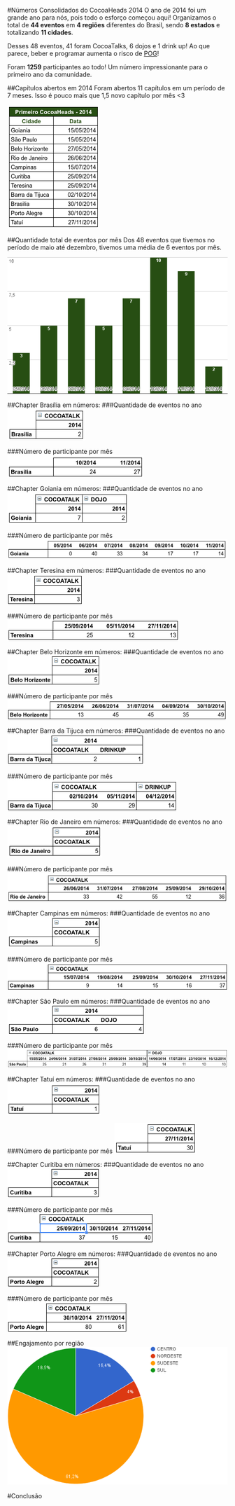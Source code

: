 #Números Consolidados do CocoaHeads 2014
O ano de 2014 foi um grande ano para nós, pois todo o esforço começou aqui! Organizamos o total de **44 eventos** em **4 regiões** diferentes do Brasil, sendo **8 estados** e totalizando **11 cidades**.

Desses 48 eventos, 41 foram CocoaTalks, 6 dojos e 1 drink up! Ao que parece, beber e programar aumenta o risco de [POG](http://desciclopedia.org/wiki/Programa%C3%A7%C3%A3o_Orientada_a_Gambiarras)!

Foram **1259** participantes ao todo! Um número impressionante para o primeiro ano da comunidade.

##Capítulos abertos em 2014
Foram abertos 11 capítulos em um período de 7 meses. Isso é pouco mais que 1,5 novo capítulo por mês <3

![](/_img/2014/abertura-capitulos-2014.png)

##Quantidade total de eventos por mês
Dos 48 eventos que tivemos no período de maio até dezembro, tivemos uma média de 6 eventos por mês.

![](/_img/2014/qtde-evento-mes.png)

##Chapter Brasília em números:
###Quantidade de eventos no ano
![](/_img/2014/brasilia-qtd-eventos.png)


###Número de participante por mês
![](/_img/2014/brasilia-qtd-participantes.png)


##Chapter Goiania em números:
###Quantidade de eventos no ano
![](/_img/2014/goiania-qtd-eventos.png)


###Número de participante por mês
![](/_img/2014/goiania-qtd-participantes.png)

##Chapter Teresina em números:
###Quantidade de eventos no ano
![](/_img/2014/teresina-qtd-eventos.png)


###Número de participante por mês
![](/_img/2014/teresina-qtd-participantes.png)

##Chapter Belo Horizonte em números:
###Quantidade de eventos no ano
![](/_img/2014/bh-qtd-eventos.png)


###Número de participante por mês
![](/_img/2014/bh-qtd-participantes.png)

##Chapter Barra da Tijuca em números:
###Quantidade de eventos no ano
![](/_img/2014/barra-qtd-eventos.png)


###Número de participante por mês
![](/_img/2014/barra-qtd-participantes.png)

##Chapter Rio de Janeiro em números:
###Quantidade de eventos no ano
![](/_img/2014/rj-qtd-eventos.png)


###Número de participante por mês
![](/_img/2014/rj-qtd-participantes.png)

##Chapter Campinas em números:
###Quantidade de eventos no ano
![](/_img/2014/campinas-qtd-eventos.png)


###Número de participante por mês
![](/_img/2014/campinas-qtd-participantes.png)

##Chapter São Paulo em números:
###Quantidade de eventos no ano
![](/_img/2014/sp-qtd-eventos.png)


###Número de participante por mês
![](/_img/2014/sp-qtd-participantes.png)

##Chapter Tatuí em números:
###Quantidade de eventos no ano
![](/_img/2014/tatui-qtd-eventos.png)


###Número de participante por mês
![](/_img/2014/tatui-qtd-participantes.png)

##Chapter Curitiba em números:
###Quantidade de eventos no ano
![](/_img/2014/curitiba-qtd-eventos.png)


###Número de participante por mês
![](/_img/2014/curitiba-qtd-participantes.png)

##Chapter Porto Alegre em números:
###Quantidade de eventos no ano
![](/_img/2014/poa-qtd-eventos.png)


###Número de participante por mês
![](/_img/2014/poa-qtd-participantes.png)

##Engajamento por região
![](/_img/2014/engajamento-por-regiao.png)

#Conclusão
